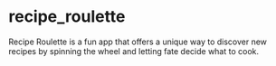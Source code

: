 # recipe_roulette
Recipe Roulette is a fun app that offers a unique way to discover new recipes by spinning the wheel and letting fate decide what to cook.
